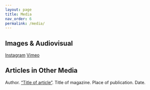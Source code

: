 ```yaml
---
layout: page
title: Media
nav_order: 6
permalink: /media/
---
```


## Images & Audiovisual


[Instagram](https://linktomyinsta)
[Vimeo](https://linktomyvimeo)


## Articles in Other Media

Author. [“Title of article”](https://linktoarticle). Title of magazine. Place of publication. Date.
